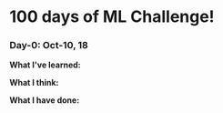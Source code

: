# 100 days of ML Challenge!

### Day-0: Oct-10, 18
**What I've learned:**

**What I think:**

**What I have done:**
